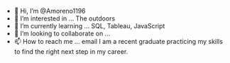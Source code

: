 - 👋 Hi, I’m @Amoreno1196
- 👀 I’m interested in ... The outdoors
- 🌱 I’m currently learning ... SQL, Tableau, JavaScript
- 💞️ I’m looking to collaborate on ... 
- 📫 How to reach me ... email
 I am a recent graduate practicing my skills to find the right next step in my career.
<!---
Amoreno1196/Amoreno1196 is a ✨ special ✨ repository because its `README.md` (this file) appears on your GitHub profile.
You can click the Preview link to take a look at your changes.
--->
